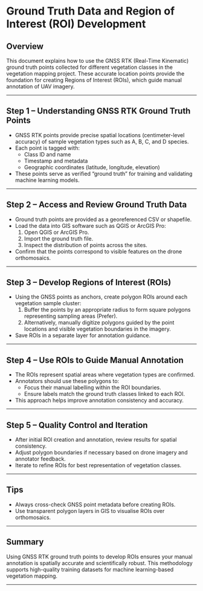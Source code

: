 # Ground Truth Data and Region of Interest (ROI) Development

## Overview
This document explains how to use the GNSS RTK (Real-Time Kinematic) ground truth points collected for different vegetation classes in the vegetation mapping project. These accurate location points provide the foundation for creating Regions of Interest (ROIs), which guide manual annotation of UAV imagery.

---

## Step 1 – Understanding GNSS RTK Ground Truth Points
- GNSS RTK points provide precise spatial locations (centimeter-level accuracy) of sample vegetation types such as A, B, C, and D species.
- Each point is tagged with:
  - Class ID and name
  - Timestamp and metadata
  - Geographic coordinates (latitude, longitude, elevation)
- These points serve as verified “ground truth” for training and validating machine learning models.

---

## Step 2 – Access and Review Ground Truth Data
- Ground truth points are provided as a georeferenced CSV or shapefile.
- Load the data into GIS software such as QGIS or ArcGIS Pro:
  1. Open QGIS or ArcGIS Pro.
  2. Import the ground truth file.
  3. Inspect the distribution of points across the sites.
- Confirm that the points correspond to visible features on the drone orthomosaics.

---

## Step 3 – Develop Regions of Interest (ROIs)
- Using the GNSS points as anchors, create polygon ROIs around each vegetation sample cluster:
  1. Buffer the points by an appropriate radius to form square polygons representing sampling areas (Prefer).
  2. Alternatively, manually digitize polygons guided by the point locations and visible vegetation boundaries in the imagery.
- Save ROIs in a separate layer for annotation guidance.

---

## Step 4 – Use ROIs to Guide Manual Annotation
- The ROIs represent spatial areas where vegetation types are confirmed.
- Annotators should use these polygons to:
  - Focus their manual labelling within the ROI boundaries.
  - Ensure labels match the ground truth classes linked to each ROI.
- This approach helps improve annotation consistency and accuracy.

---

## Step 5 – Quality Control and Iteration
- After initial ROI creation and annotation, review results for spatial consistency.
- Adjust polygon boundaries if necessary based on drone imagery and annotator feedback.
- Iterate to refine ROIs for best representation of vegetation classes.

---

## Tips
- Always cross-check GNSS point metadata before creating ROIs.
- Use transparent polygon layers in GIS to visualise ROIs over orthomosaics.

---

## Summary
Using GNSS RTK ground truth points to develop ROIs ensures your manual annotation is spatially accurate and scientifically robust. This methodology supports high-quality training datasets for machine learning-based vegetation mapping.

---
